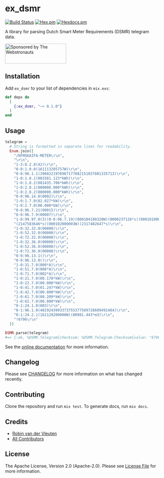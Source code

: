# ex_dsmr

[![Build Status](https://img.shields.io/github/workflow/status/webstronauts/ex_dsmr/test.svg?style=flat-square)](https://github.com/webstronauts/ex_dsmr/actions?query=workflow%3Atest)
[![Hex.pm](https://img.shields.io/hexpm/v/ex_dsmr.svg?style=flat-square)](https://hex.pm/packages/ex_dsmr)
[![Hexdocs.pm](https://img.shields.io/badge/hex-docs-blue.svg?style=flat-square)](https://hexdocs.pm/ex_dsmr)

A library for parsing Dutch Smart Meter Requirements (DSMR) telegram data.

<a href="https://webstronauts.com/">
  <img src="https://webstronauts.com/badges/sponsored-by-webstronauts.svg" alt="Sponsored by The Webstronauts" width="200" height="65">
</a>

## Installation

Add `ex_dsmr` to your list of dependencies in `mix.exs`:

```elixir
def deps do
  [
    {:ex_dsmr, "~> 0.1.0"}
  ]
end
```

## Usage

```elixir
telegram =
  # String is formatted in separate lines for readability.
  Enum.join([
    "/KFM5KAIFA-METER\r\n",
    "\r\n",
    "1-3:0.2.8(42)\r\n",
    "0-0:1.0.0(161113205757W)\r\n",
    "0-0:96.1.1(3960221976967177082151037881335713)\r\n",
    "1-0:1.8.1(001581.123*kWh)\r\n",
    "1-0:1.8.2(001435.706*kWh)\r\n",
    "1-0:2.8.1(000000.000*kWh)\r\n",
    "1-0:2.8.2(000000.000*kWh)\r\n",
    "0-0:96.14.0(0002)\r\n",
    "1-0:1.7.0(02.027*kW)\r\n",
    "1-0:2.7.0(00.000*kW)\r\n",
    "0-0:96.7.21(00015)\r\n",
    "0-0:96.7.9(00007)\r\n",
    "1-0:99.97.0(3)(0-0:96.7.19)(000104180320W)(0000237126*s)(000101000001W)",
    "(2147583646*s)(000102000003W)(2317482647*s)\r\n",
    "1-0:32.32.0(00000)\r\n",
    "1-0:52.32.0(00000)\r\n",
    "1-0:72.32.0(00000)\r\n",
    "1-0:32.36.0(00000)\r\n",
    "1-0:52.36.0(00000)\r\n",
    "1-0:72.36.0(00000)\r\n",
    "0-0:96.13.1()\r\n",
    "0-0:96.13.0()\r\n",
    "1-0:31.7.0(000*A)\r\n",
    "1-0:51.7.0(006*A)\r\n",
    "1-0:71.7.0(002*A)\r\n",
    "1-0:21.7.0(00.170*kW)\r\n",
    "1-0:22.7.0(00.000*kW)\r\n",
    "1-0:41.7.0(01.247*kW)\r\n",
    "1-0:42.7.0(00.000*kW)\r\n",
    "1-0:61.7.0(00.209*kW)\r\n",
    "1-0:62.7.0(00.000*kW)\r\n",
    "0-1:24.1.0(003)\r\n",
    "0-1:96.1.0(4819243993373755377509728609491464)\r\n",
    "0-1:24.2.1(161129200000W)(00981.443*m3)\r\n",
    "!6796\r\n"
  ])

DSMR.parse(telegram)
#=> {:ok, %DSMR.Telegram{checksum: %DSMR.Telegram.Checksum{value: "6796"}, data: [%DSMR.Telegram.COSEM{obis: %DSMR.Telegram.OBIS{channel: 3, code: "1-3:0.2.8", medium: :electricity, tags: [general: :version]}, values: [%DSMR.Telegram.Value{unit: nil, value: 42}]}, ...]}
```

See the [online documentation](https://hexdocs.pm/dsmr) for more information.

## Changelog

Please see [CHANGELOG](CHANGELOG.md) for more information on what has changed recently.

## Contributing

Clone the repository and run `mix test`. To generate docs, run `mix docs`.

## Credits

- [Robin van der Vleuten](https://github.com/robinvdvleuten)
- [All Contributors](../../contributors)

## License

The Apache License, Version 2.0 (Apache-2.0). Please see [License File](LICENSE) for more information.
